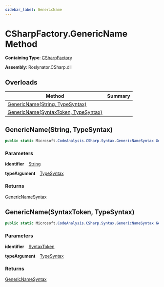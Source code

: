 ```yaml
---
sidebar_label: GenericName
---
```


# CSharpFactory\.GenericName Method

**Containing Type**: [CSharpFactory](../index.md)

**Assembly**: Roslynator\.CSharp\.dll

## Overloads

| Method | Summary |
| ------ | ------- |
| [GenericName(String, TypeSyntax)](#3965910358) | |
| [GenericName(SyntaxToken, TypeSyntax)](#1025023640) | |

<a id="3965910358"></a>

## GenericName\(String, TypeSyntax\) 

```csharp
public static Microsoft.CodeAnalysis.CSharp.Syntax.GenericNameSyntax GenericName(string identifier, Microsoft.CodeAnalysis.CSharp.Syntax.TypeSyntax typeArgument)
```

### Parameters

**identifier** &ensp; [String](https://docs.microsoft.com/en-us/dotnet/api/system.string)

**typeArgument** &ensp; [TypeSyntax](https://docs.microsoft.com/en-us/dotnet/api/microsoft.codeanalysis.csharp.syntax.typesyntax)

### Returns

[GenericNameSyntax](https://docs.microsoft.com/en-us/dotnet/api/microsoft.codeanalysis.csharp.syntax.genericnamesyntax)

<a id="1025023640"></a>

## GenericName\(SyntaxToken, TypeSyntax\) 

```csharp
public static Microsoft.CodeAnalysis.CSharp.Syntax.GenericNameSyntax GenericName(Microsoft.CodeAnalysis.SyntaxToken identifier, Microsoft.CodeAnalysis.CSharp.Syntax.TypeSyntax typeArgument)
```

### Parameters

**identifier** &ensp; [SyntaxToken](https://docs.microsoft.com/en-us/dotnet/api/microsoft.codeanalysis.syntaxtoken)

**typeArgument** &ensp; [TypeSyntax](https://docs.microsoft.com/en-us/dotnet/api/microsoft.codeanalysis.csharp.syntax.typesyntax)

### Returns

[GenericNameSyntax](https://docs.microsoft.com/en-us/dotnet/api/microsoft.codeanalysis.csharp.syntax.genericnamesyntax)

